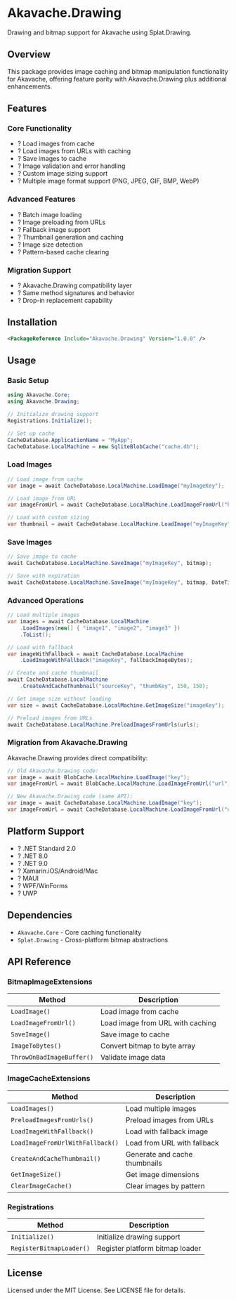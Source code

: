 # Akavache.Drawing

Drawing and bitmap support for Akavache using Splat.Drawing.

## Overview

This package provides image caching and bitmap manipulation functionality for Akavache, offering feature parity with Akavache.Drawing plus additional enhancements.

## Features

### Core Functionality
- ? Load images from cache
- ? Load images from URLs with caching
- ? Save images to cache
- ? Image validation and error handling
- ? Custom image sizing support
- ? Multiple image format support (PNG, JPEG, GIF, BMP, WebP)

### Advanced Features
- ? Batch image loading
- ? Image preloading from URLs
- ? Fallback image support
- ? Thumbnail generation and caching
- ? Image size detection
- ? Pattern-based cache clearing

### Migration Support
- ? Akavache.Drawing compatibility layer
- ? Same method signatures and behavior
- ? Drop-in replacement capability

## Installation

```xml
<PackageReference Include="Akavache.Drawing" Version="1.0.0" />
```

## Usage

### Basic Setup

```csharp
using Akavache.Core;
using Akavache.Drawing;

// Initialize drawing support
Registrations.Initialize();

// Set up cache
CacheDatabase.ApplicationName = "MyApp";
CacheDatabase.LocalMachine = new SqliteBlobCache("cache.db");
```

### Load Images

```csharp
// Load image from cache
var image = await CacheDatabase.LocalMachine.LoadImage("myImageKey");

// Load image from URL
var imageFromUrl = await CacheDatabase.LocalMachine.LoadImageFromUrl("https://example.com/image.jpg");

// Load with custom sizing
var thumbnail = await CacheDatabase.LocalMachine.LoadImage("myImageKey", 150, 150);
```

### Save Images

```csharp
// Save image to cache
await CacheDatabase.LocalMachine.SaveImage("myImageKey", bitmap);

// Save with expiration
await CacheDatabase.LocalMachine.SaveImage("myImageKey", bitmap, DateTimeOffset.Now.AddDays(7));
```

### Advanced Operations

```csharp
// Load multiple images
var images = await CacheDatabase.LocalMachine
    .LoadImages(new[] { "image1", "image2", "image3" })
    .ToList();

// Load with fallback
var imageWithFallback = await CacheDatabase.LocalMachine
    .LoadImageWithFallback("imageKey", fallbackImageBytes);

// Create and cache thumbnail
await CacheDatabase.LocalMachine
    .CreateAndCacheThumbnail("sourceKey", "thumbKey", 150, 150);

// Get image size without loading
var size = await CacheDatabase.LocalMachine.GetImageSize("imageKey");

// Preload images from URLs
await CacheDatabase.LocalMachine.PreloadImagesFromUrls(urls);
```

### Migration from Akavache.Drawing

Akavache.Drawing provides direct compatibility:

```csharp
// Old Akavache.Drawing code:
var image = await BlobCache.LocalMachine.LoadImage("key");
var imageFromUrl = await BlobCache.LocalMachine.LoadImageFromUrl("url");

// New Akavache.Drawing code (same API):
var image = await CacheDatabase.LocalMachine.LoadImage("key");
var imageFromUrl = await CacheDatabase.LocalMachine.LoadImageFromUrl("url");
```

## Platform Support

- ? .NET Standard 2.0
- ? .NET 8.0
- ? .NET 9.0
- ? Xamarin.iOS/Android/Mac
- ? MAUI
- ? WPF/WinForms
- ? UWP

## Dependencies

- `Akavache.Core` - Core caching functionality
- `Splat.Drawing` - Cross-platform bitmap abstractions

## API Reference

### BitmapImageExtensions

| Method | Description |
|--------|-------------|
| `LoadImage()` | Load image from cache |
| `LoadImageFromUrl()` | Load image from URL with caching |
| `SaveImage()` | Save image to cache |
| `ImageToBytes()` | Convert bitmap to byte array |
| `ThrowOnBadImageBuffer()` | Validate image data |

### ImageCacheExtensions

| Method | Description |
|--------|-------------|
| `LoadImages()` | Load multiple images |
| `PreloadImagesFromUrls()` | Preload images from URLs |
| `LoadImageWithFallback()` | Load with fallback image |
| `LoadImageFromUrlWithFallback()` | Load from URL with fallback |
| `CreateAndCacheThumbnail()` | Generate and cache thumbnails |
| `GetImageSize()` | Get image dimensions |
| `ClearImageCache()` | Clear images by pattern |

### Registrations

| Method | Description |
|--------|-------------|
| `Initialize()` | Initialize drawing support |
| `RegisterBitmapLoader()` | Register platform bitmap loader |

## License

Licensed under the MIT License. See LICENSE file for details.
